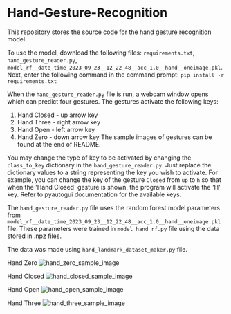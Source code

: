 # Hand-Gesture-Recognition

This repository stores the source code for the hand gesture recognition model.

To use the model, download the following files: `requirements.txt`, `hand_gesture_reader.py`, `model_rf__date_time_2023_09_23__12_22_48__acc_1.0__hand__oneimage.pkl`.
Next, enter the following command in the command prompt: `pip install -r requirements.txt`

When the `hand_gesture_reader.py` file is run, a webcam window opens which can predict four gestures.
The gestures activate the following keys:
1. Hand Closed - up arrow key
2. Hand Three - right arrow key
3. Hand Open - left arrow key
4. Hand Zero - down arrow key
The sample images of gestures can be found at the end of README.

You may change the type of key to be activated by changing the `class_to_key` dictionary in the `hand_gesture_reader.py`. Just replace the dictionary values to a string representing the key you wish to activate. For example, you can change the key of the gesture `Closed` from `up` to `h` so that when the 'Hand Closed' gesture is shown, the program will activate the 'H' key. Refer to pyautogui documentation for the available keys.

The `hand_gesture_reader.py` file uses the random forest model parameters from `model_rf__date_time_2023_09_23__12_22_48__acc_1.0__hand__oneimage.pkl` file. These parameters were trained in `model_hand_rf.py` file using the data stored in .npz files.

The data was made using `hand_landmark_dataset_maker.py` file.


Hand Zero
![hand_zero_sample_image](https://github.com/odil-T/Hand-Gesture-Recognition/assets/142138394/ad40f4fc-0d5c-42c2-af1c-96e83f17b630)


Hand Closed
![hand_closed_sample_image](https://github.com/odil-T/Hand-Gesture-Recognition/assets/142138394/8c2401aa-a8a5-4ed0-9240-ae662802468c)


Hand Open
![hand_open_sample_image](https://github.com/odil-T/Hand-Gesture-Recognition/assets/142138394/eb28fa08-d13a-4ec6-bfbf-7f38b380cbf3)


Hand Three
![hand_three_sample_image](https://github.com/odil-T/Hand-Gesture-Recognition/assets/142138394/f8c36198-6003-4794-9e01-bf4bfe40f43d)
